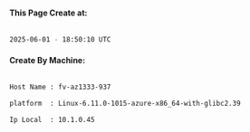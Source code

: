 
   
#### This Page Create at:

```bash

2025-06-01 - 18:50:10 UTC

```

#### Create By Machine:

```bash

Host Name : fv-az1333-937

platform  : Linux-6.11.0-1015-azure-x86_64-with-glibc2.39

Ip Local  : 10.1.0.45

```

